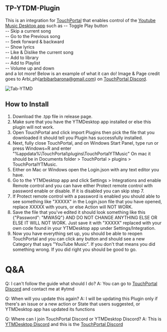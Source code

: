 ## TP-YTDM-Plugin
This is an integration for [TouchPortal](https://www.touch-portal.com/) that enables control of the [Youtube Music Desktop app](https://ytmdesktop.app) such as
-- Toggle Play button\
-- Skip a current song\
-- Go to the Previous song\
-- Seek forward & backward\
-- Show lyrics\
-- Like & Dislike the current song\
-- Add to library\
-- Add to Playlist\
-- Volume up and down\
and a lot more! Below is an example of what it can do! Image & Page credit goes to  Arbi_ph(arbibarbarona@gmail.com)  on [TouchPortal Discord](https://discord.gg/MgxQb8r).

![Tab-YTMD](https://user-images.githubusercontent.com/55416314/107865596-001dec00-6e1d-11eb-8896-07fd6ee6ad9a.png)

## How to Install
1. Download the .tpp file in release page.
2. Make sure that you have the YTMDesktop app installed or else this plugin will not work.
3. Open TouchPortal and click import Plugins then pick the file that you downloaded it should tell you Plugin has successfully installed.
4. Next, fully close TouchPortal, and on Windows Start Panel, type run or press Windows+R and enter "%appdata%\TouchPortal\plugins\TouchPortalYTMusic" On mac it should be in Documents folder > TouchPortal > plugins > TouchPortalYTMusic.
5. Either on Mac or Windows open the Login.json with any text editor you have.
6. Go to the YTMDesktop app and click Settings > Integrations and enable Remote control and you can have either Protect remote control with password enable or disable.    If it is disabled you can skip step 7.
7. If Protect remote control with a password is enabled you should able to see something like "XXXXX" in the Login.json file that you have opened, replace XXXXX with yours, or else Action will NOT WORK.
8. Save the file that you've edited it should look something like this {"Password": "MWA5Q"} AND DO NOT CHANGE ANYTHING ELSE OR ELSE IT WILL NOT WORK. Just save it with "XXXXX" replaced with your own code found in your YTMDesktop app under Settings/Integration.
9. Now you have everything set up, you should be able to reopen TouchPortal and you can click any button and should see a new Category that says "YouTube Music". If you don't that means you did something wrong. If you did right you should be good to go.

# Q&A
Q: I can't follow the guide what should I do?
A: You can go to [TouchPortal Discord](https://discord.gg/MgxQb8r) and contact me at #ytmd

Q: When will you update this again?
A: I will be updating this Plugin only if there's an issue or a new action or State that users suggested, or YTMDesktop app has updated its functions

Q: Where can I join TouchPortal Discord or YTMDesktop Discord?
A: This is [YTMDesktop Discord](https://discord.gg/jEdRHKg7bG) and this is the [TouchPortal Discord](https://discord.gg/MgxQb8r)
